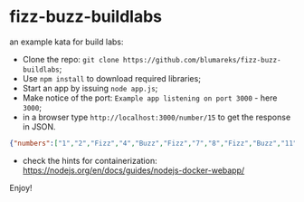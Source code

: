 # fizz-buzz-buildlabs
an example kata for build labs: 

 - Clone the repo: `git clone https://github.com/blumareks/fizz-buzz-buildlabs`;
 - Use `npm install` to download required libraries;
 - Start an app by issuing `node app.js`;
 - Make notice of the port: `Example app listening on port 3000` - here `3000`;
 - in a browser type `http://localhost:3000/number/15` to get the response in JSON.
 
 ```JSON
 {"numbers":["1","2","Fizz","4","Buzz","Fizz","7","8","Fizz","Buzz","11","Fizz","13","14","FizzBuzz"]}
 ```
 
 - check the hints for containerization: https://nodejs.org/en/docs/guides/nodejs-docker-webapp/ 
 
 Enjoy!
 
